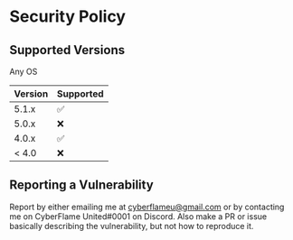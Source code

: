 # Security Policy

## Supported Versions

Any OS

| Version | Supported          |
| ------- | ------------------ |
| 5.1.x   | :white_check_mark: |
| 5.0.x   | :x:                |
| 4.0.x   | :white_check_mark: |
| < 4.0   | :x:                |

## Reporting a Vulnerability

Report by either emailing me at cyberflameu@gmail.com or
by contacting me on CyberFlame United#0001 on Discord. Also make a PR or issue basically describing
the vulnerability, but not how to reproduce it.
